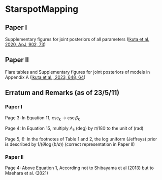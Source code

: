 # StarspotMapping

## Paper I

Supplementary figures for joint posteriors of all parameters ([Ikuta et al. 2020, ApJ, 902, 73](https://ui.abs.harvard.edu/abs/2020ApJ...902...73I/abstract))

## Paper II

Flare tables and Supplementary figures for joint posteriors of models in Appendix A ([Ikuta et al., 2023, 648, 64](https://iopscience.iop.org/article/10.3847/1538-4357/acbd36))





## Erratum and Remarks (as of 23/5/11)

### Paper I

Page 3: In Equation 11, $\csc_k$ -> $\csc \beta_k$

Page 4: In Equation 15, multiply $\Lambda_k$ (deg) by $\pi/180$ to the unit of (rad)

Page 5, 6: In the footnotes of Table 1 and 2, the log uniform (Jeffreys) prior is described by $1/(\theta \log(b/a))$ (correct representation in Paper II)


### Paper II

Page 4: Above Equation 1, According not to Shibayama et al (2013) but to Maehara et al. (2021)
